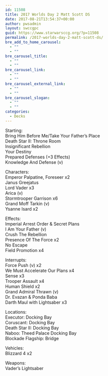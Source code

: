 ```yaml
---
id: 11508
title: 2017 Worlds Day 2 Matt Scott DS
date: 2017-08-21T13:54:37+00:00
author: pwsadmin
layout: swccgpc
guid: https://www.starwarsccg.org/?p=11508
permalink: /2017-worlds-day-2-matt-scott-ds/
bre_add_to_home_carousel:
  - ""
  - ""
bre_carousel_title:
  - ""
  - ""
bre_carousel_link:
  - ""
  - ""
bre_carousel_external_link:
  - ""
  - ""
bre_carousel_slogan:
  - ""
  - ""
categories:
  - Decks
---
```

Starting:  
Bring Him Before Me/Take Your Father&#8217;s Place  
Death Star II: Throne Room  
Insignificant Rebellion  
Your Destiny  
Prepared Defenses (+3 Effects)  
Knowledge And Defense (v)

Characters:  
Emperor Palpatine, Foreseer x2  
Janus Greejatus  
Lord Vader x3  
Arica (v)  
Stormtrooper Garrison x6  
Grand Moff Tarkin (v)  
Ysanne Isard x2

Effects:  
Imperial Arrest Order & Secret Plans  
I Am Your Father (v)  
Crush The Rebellion  
Presence Of The Force x2  
No Escape  
Field Promotion x4

Interrupts:  
Force Push (v) x2  
We Must Accelerate Our Plans x4  
Sense x3  
Trooper Assault x4  
Human Shield x2  
Grand Admiral Thrawn (v)  
Dr. Evazan & Ponda Baba  
Darth Maul with Lightsaber x3

Locations:  
Executor: Docking Bay  
Coruscant: Docking Bay  
Death Star II: Docking Bay  
Naboo: Theed Palace Docking Bay  
Blockade Flagship: Bridge

Vehicles:  
Blizzard 4 x2

Weapons:  
Vader&#8217;s Lightsaber